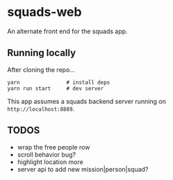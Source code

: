 # squads-web

An alternate front end for the squads app.

## Running locally

After cloning the repo...

```
yarn               # install deps
yarn run start     # dev server
```

This app assumes a squads backend server running on `http://localhost:8889`. 

## TODOS

- wrap the free people row
- scroll behavior bug?
- highlight location more
- server api to add new mission|person|squad?
